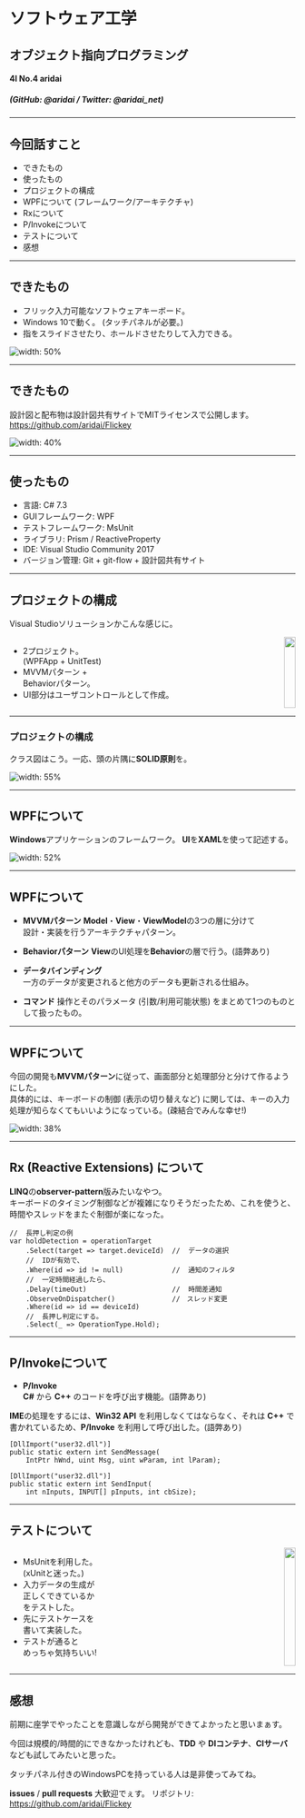 <!-- Marp v0.0.14 for Windows x64 -->
<!-- https://yhatt.github.io/marp/ -->

<!-- $theme: gaia -->
<!-- $size: 4:3 -->

# ソフトウェア工学
## オブジェクト指向プログラミング

#### 4I No.4 aridai
##### (GitHub: @aridai / Twitter: @aridai_net)

---
<!-- page_number: true -->

## 今回話すこと

* できたもの
* 使ったもの
* プロジェクトの構成
* WPFについて (フレームワーク/アーキテクチャ)
* Rxについて
* P/Invokeについて
* テストについて
* 感想

---

## できたもの
* フリック入力可能なソフトウェアキーボード。
* Windows 10で動く。 (タッチパネルが必要。)
* 指をスライドさせたり、ホールドさせたりして入力できる。


![width: 50%](demo.png)

---

## できたもの
設計図と配布物は設計図共有サイトでMITライセンスで公開します。  
https://github.com/aridai/Flickey

![width: 40%](github.png)

---

## 使ったもの
* 言語: C# 7.3
* GUIフレームワーク: WPF
* テストフレームワーク: MsUnit
* ライブラリ: Prism / ReactiveProperty
* IDE: Visual Studio Community 2017
* バージョン管理: Git + git-flow + 設計図共有サイト

---

## プロジェクトの構成
Visual Studioソリューションかこんな感じに。

<div style="display: flex; justify-content: space-between;">
  <div>
    <ul>
      <li>2プロジェクト。<br>(WPFApp + UnitTest)</li>
      <li>MVVMパターン +<br>Behaviorパターン。</li>
      <li>UI部分はユーザコントロールとして作成。</li>
    </ul>
  </div>
  <div style="text-align: right;">
    <img src="ソリューション.png" width="100%" />
  </div>
</div>

---

### プロジェクトの構成
クラス図はこう。一応、頭の片隅に**SOLID原則**を。

![width: 55%](クラス図.png)

---

## WPFについて
**Windows**アプリケーションのフレームワーク。
**UI**を**XAML**を使って記述する。

![width: 52%](XAMLの説明.png)

---

## WPFについて
* **MVVMパターン**
  **Model**・**View**・**ViewModel**の3つの層に分けて  
  設計・実装を行うアーキテクチャパターン。

* **Behaviorパターン**
  **View**のUI処理を**Behavior**の層で行う。(語弊あり)

* **データバインディング**  
  一方のデータが変更されると他方のデータも更新される仕組み。  

* **コマンド**
  操作とそのパラメータ (引数/利用可能状態) をまとめて1つのものとして扱ったもの。

---

## WPFについて
今回の開発も**MVVMパターン**に従って、画面部分と処理部分と分けて作るようにした。  
具体的には、キーボードの制御 (表示の切り替えなど) に関しては、キーの入力処理が知らなくてもいいようになっている。(疎結合でみんな幸せ!)

![width: 38%](MVVMパターン.png)

---

## Rx (Reactive Extensions) について
**LINQ**の**observer-pattern**版みたいなやつ。  
キーボードのタイミング制御などが複雑になりそうだったため、これを使うと、時間やスレッドをまたぐ制御が楽になった。

```CSharp
//  長押し判定の例
var holdDetection = operationTarget
    .Select(target => target.deviceId)  //  データの選択
    //  IDが有効で、
    .Where(id => id != null)            //  通知のフィルタ
    //  一定時間経過したら、
    .Delay(timeOut)                     //  時間差通知
    .ObserveOnDispatcher()              //　スレッド変更
    .Where(id => id == deviceId)
    //  長押し判定にする。
    .Select(_ => OperationType.Hold);
```

---

## P/Invokeについて
* **P/Invoke**  
  **C#** から **C++** のコードを呼び出す機能。(語弊あり)

**IME**の処理をするには、**Win32 API** を利用しなくてはならなく、それは **C++** で書かれているため、**P/Invoke** を利用して呼び出した。(語弊あり)

```CSharp
[DllImport("user32.dll")]
public static extern int SendMessage(
    IntPtr hWnd, uint Msg, uint wParam, int lParam);
    
[DllImport("user32.dll")]
public static extern int SendInput(
    int nInputs, INPUT[] pInputs, int cbSize);
```

---

## テストについて

<div style="display: flex; justify-content: space-between;">
  <div>
    <ul>
      <li>MsUnitを利用した。<br>(xUnitと迷った。)</li>
      <li>入力データの生成が<br>正しくできているか<br>をテストした。</li>
      <li>先にテストケースを<br>書いて実装した。</li>
      <li>テストが通ると<br>めっちゃ気持ちいい!</li>
    </ul>
  </div>
  <div style="text-align: right;">
    <img src="単体テスト.png" width="100%" />
  </div>
</div>

---

## 感想
前期に座学でやったことを意識しながら開発ができてよかったと思いまぁす。

今回は規模的/時間的にできなかったけれども、**TDD** や **DIコンテナ**、**CIサーバ** なども試してみたいと思った。

タッチパネル付きのWindowsPCを持っている人は是非使ってみてね。

**issues** / **pull requests** 大歓迎でぇす。
リポジトリ: https://github.com/aridai/Flickey
